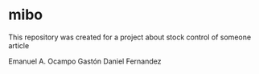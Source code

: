 # mibo
This repository was created for a project about stock control of someone article

Emanuel A. Ocampo
Gastón Daniel Fernandez
